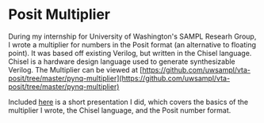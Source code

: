 # Posit Multiplier

During my internship for University of Washington's SAMPL Researh Group, I wrote a multiplier for numbers in the Posit format (an alternative to floating point). It was based off existing Verilog, but written in the Chisel language. Chisel is a hardware design language used to generate synthesizable Verilog. The Multiplier can be viewed at [https://github.com/uwsampl/vta-posit/tree/master/pynq-multiplier](https://github.com/uwsampl/vta-posit/tree/master/pynq-multiplier)

Included [here](./ChiselAndPosits.pptx) is a short presentation I did, which covers the basics of the multiplier I wrote, the Chisel language, and the Posit number format.
